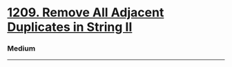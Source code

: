 # [1209. Remove All Adjacent Duplicates in String II](https://leetcode.com/problems/remove-all-adjacent-duplicates-in-string-ii/discuss/1161314/JS-Python-Java-C%2B%2B-or-Easy-Recursive-or-Stack-Solutions-w-Explanation)
### Medium
---
